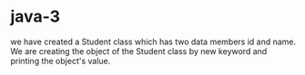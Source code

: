 # java-3

we have created a Student class which has two data members id and name. We are creating the object of the Student class by new keyword and printing the object's value.


